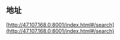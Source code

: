 

## 地址
[http://47.107.168.0:8001/index.html#/search](http://47.107.168.0:8001/index.html#/search)


